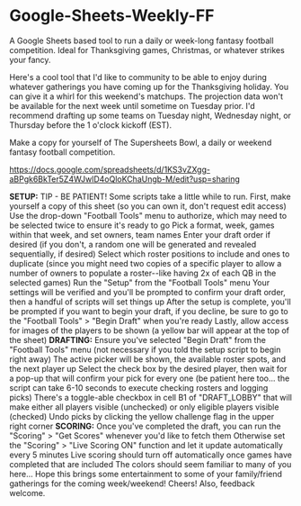 # Google-Sheets-Weekly-FF
A Google Sheets based tool to run a daily or week-long fantasy football competition. Ideal for Thanksgiving games, Christmas, or whatever strikes your fancy. 

Here's a cool tool that I'd like to community to be able to enjoy during whatever gatherings you have coming up for the Thanksgiving holiday. You can give it a whirl for this weekend's matchups. The projection data won't be available for the next week until sometime on Tuesday prior. I'd recommend drafting up some teams on Tuesday night, Wednesday night, or Thursday before the 1 o'clock kickoff (EST).

Make a copy for yourself of The Supersheets Bowl, a daily or weekend fantasy football competition.

https://docs.google.com/spreadsheets/d/1KS3vZXgg-aBPgk6BkTer5Z4WJwlD4oQloKChaUngb-M/edit?usp=sharing

**SETUP:**
TIP - BE PATIENT! Some scripts take a little while to run.
First, make yourself a copy of this sheet (so you can own it, don't request edit access)
Use the drop-down "Football Tools" menu to authorize, which may need to be selected twice to ensure it's ready to go
Pick a format, week, games within that week, and set owners, team names
Enter your draft order if desired (if you don't, a random one will be generated and revealed sequentially, if desired)
Select which roster positions to include and ones to duplicate (since you might need two copies of a specific player to allow a number of owners to populate a roster--like having 2x of each QB in the selected games)
Run the "Setup" from the "Football Tools" menu
Your settings will be verified and you'll be prompted to confirm your draft order, then a handful of scripts will set things up
After the setup is complete, you'll be prompted if you want to begin your draft, if you decline, be sure to go to the "Football Tools" > "Begin Draft" when you're ready
Lastly, allow access for images of the players to be shown (a yellow bar will appear at the top of the sheet)
**DRAFTING:**
Ensure you've selected "Begin Draft" from the "Football Tools" menu (not necessary if you told the setup script to begin right away)
The active picker will be shown, the available roster spots, and the next player up
Select the check box by the desired player, then wait for a pop-up that will confirm your pick for every one (be patient here too... the script can take 6-10 seconds to execute checking rosters and logging picks)
There's a toggle-able checkbox in cell B1 of "DRAFT_LOBBY" that will make either all players visible (unchecked) or only eligible players visible (checked)
Undo picks by clicking the yellow challenge flag in the upper right corner
**SCORING:**
Once you've completed the draft, you can run the "Scoring" > "Get Scores" whenever you'd like to fetch them
Otherwise set the "Scoring" > "Live Scoring ON" function and let it update automatically every 5 minutes
Live scoring should turn off automatically once games have completed that are included
The colors should seem familiar to many of you here...
Hope this brings some entertainment to some of your family/friend gatherings for the coming week/weekend!
Cheers!
Also, feedback welcome.
